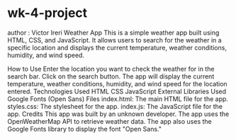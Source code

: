 # wk-4-project
author : Victor Ireri
Weather App
This is a simple weather app built using HTML, CSS, and JavaScript. It allows users to search for the weather in a specific location and displays the current temperature, weather conditions, humidity, and wind speed.

How to Use
Enter the location you want to check the weather for in the search bar.
Click on the search button.
The app will display the current temperature, weather conditions, humidity, and wind speed for the location entered.
Technologies Used
HTML
CSS
JavaScript
External Libraries Used
Google Fonts (Open Sans)
Files
index.html: The main HTML file for the app.
styles.css: The stylesheet for the app.
index.js: The JavaScript file for the app.
Credits
This app was built by an unknown developer. The app uses the OpenWeatherMap API to retrieve weather data. The app also uses the Google Fonts library to display the font "Open Sans."





